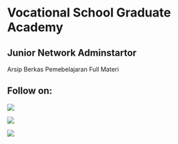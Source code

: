 
# Vocational School Graduate Academy


## Junior Network Adminstartor

Arsip Berkas Pemebelajaran Full Materi

## Follow on:
<p align="left">
<a href="https://github.com/aceptriana"><img src="https://img.shields.io/badge/GitHub-Follow%20on%20GitHub-inactive.svg?logo=github"></a>
</p><p align="left">
<a href="https://www.facebook.com/acepxcode/"><img src="https://img.shields.io/badge/Facebook-Follow%20on%20Facebook-blue.svg?logo=facebook"></a>
</p><p align="left">
<a href="https://t.me/bupati_kuningan"><img src="https://img.shields.io/badge/Telegram-Contact%20Telegram%20Profile-blue.svg?logo=telegram"></a>
</p><p align="left"> 
